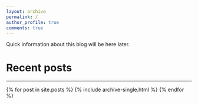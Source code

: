 ```yaml
---
layout: archive
permalink: /
author_profile: true
comments: true
---
```


Quick information about this blog will be here later.

# Recent posts

---------------

{% for post in site.posts %}
  {% include archive-single.html %}
{% endfor %}
